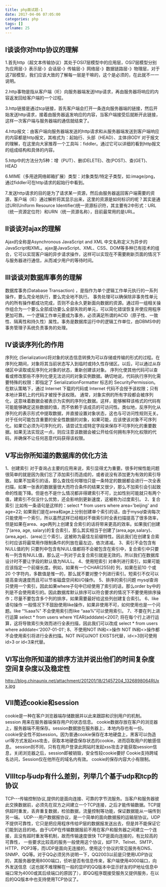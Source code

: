 ```yaml
---
title: php面试题-1
date: 2017-04-06 07:05:00
categories: php
tags: []
urlname: 25
---
```

Ⅰ谈谈你对http协议的理解
--------------

<!--more-->
1.首先http（超文本传输协议）其处于OSI7层模型中的应用层，OSI7层模型分别为应用层-》表示层-》会话层-》传输层-》网络层-》数据链路层-》物理层，对于这7层模型，我们应该大致的了解每一层是干嘛的，这个是必须的，在此就不一一说明。

2.http事物是指从客户端（IE）向服务器端发送http请求，再由服务器将响应的内容返发回给客户端的一个过程。

3.http链接是通过tcp链接，首先客户端会打开一条连向服务器端的链接，然后开始发送http请求，接着由服务器返发响应的内容，当客户端接受后就断开此链接，这样一次客户端与服务器端的通信就结束了。

4.http报文：由客户端向服务器端发送的http请求和从服务器端发送到客户端响应的内容都是http报文，其格式为：起始行、头部（HEAD）、主体(BODY
对于报文的理解，在这里向大家推荐一个工具叫：fiddler。通过它可以详细的看到http报文的组成结构和具体的内容。

5.http中的方法分为5种：增（PUT）、删(DELETE)、改(POST)、查(GET)、HEAD

6.MIME（多用途网络邮箱扩展）类型：对象类型/特定子类型，如:image/png，通过fiddler可在http请求的起始行中看到。

7.发送http请求的目的是为了请求某一资源，然后由服务器返回客户端需要的资源，客户端（IE）通过解析将其显示出来，这里的资源是如何标识的呢？其实是通过URI(Uniform Resource Identifier)统一资源标识符，其主要有2中形式：URL（统一资源定位符）和URN（统一资源名称），目前最常用的是URL。

Ⅱ谈谈对ajax的理解
-----------
Ajax的全称是Asynchronous JavaScript and XML 中文名称定义为异步的JavaScript和XML。ajax是JavaScript、XML、CSS、DOM等多种已有技术的组合，它可以实现客户端的异步请求操作，这样可以实现在不需要刷新页面的情况下与服务器进行通信，从而减少用户的等待时间。

Ⅲ谈谈对数据库事务的理解
------------

数据库事务(Database Transaction) ，是指作为单个逻辑工作单元执行的一系列操作，要么完全地执行，要么完全地不执行。 事务处理可以确保除非事务性单元内的所有操作都成功完成，否则不会永久更新面向数据的资源。通过将一组相关操作组合为一个要么全部成功要么全部失败的单元，可以简化错误恢复并使应用程序更加可靠。一个逻辑工作单元要成为事务，必须满足所谓的ACID（原子性、一致性、隔离性和持久性）属性。事务是数据库运行中的逻辑工作单位，由DBMS中的事务管理子系统负责事务的处理。

Ⅳ谈谈序列化的作用
---------
序列化 (Serialization)将对象的状态信息转换为可以存储或传输的形式的过程。在序列化期间，对象将其当前状态写入到临时或持久性存储区。以后，可以通过从存储区中读取或反序列化对象的状态，重新创建该对象。
序列化使其他代码可以查看或修改那些不序列化便无法访问的对象实例数据。确切地说，代码执行序列化需要特殊的权限：即指定了 SerializationFormatter 标志的 SecurityPermission。在默认策略下，通过 Internet 下载的代码或 Internet 代码不会授予该权限；只有本地计算机上的代码才被授予该权限。
通常，对象实例的所有字段都会被序列化，这意味着数据会被表示为实例的序列化数据。这样，能够解释该格式的代码有可能能够确定这些数据的值，而不依赖于该成员的可访问性。类似地，反序列化从序列化的表示形式中提取数据，并直接设置对象状态，这也与可访问性规则无关。
对于任何可能包含重要的安全性数据的对象，如果可能，应该使该对象不可序列化。如果它必须为可序列化的，请尝试生成特定字段来保存不可序列化的重要数据。如果无法实现这一点，则应注意该数据会被公开给任何拥有序列化权限的代码，并确保不让任何恶意代码获得该权限。

Ⅴ写出你所知道的数据库的优化方法
----------------
1、创建索引
对于查询占主要的应用来说，索引显得尤为重要。很多时候性能问题很简单的就是因为我们忘了添加索引而造成的，或者说没有添加更为有效的索引导致。如果不加索引的话，那么查找任何哪怕只是一条特定的数据都会进行一次全表扫描，如果一张表的数据量很大而符合条件的结果又很少，那么不加索引会引起致命的性能下降。但是也不是什么情况都非得建索引不可，比如性别可能就只有两个值，建索引不仅没什么优势，还会影响到更新速度，这被称为过度索引。
2、复合索引
比如有一条语句是这样的：select * from users where area='beijing' and age=22;
如果我们是在area和age上分别创建单个索引的话，由于mysql查询每次只能使用一个索引，所以虽然这样已经相对不做索引时全表扫描提高了很多效率，但是如果在area、age两列上创建复合索引的话将带来更高的效率。如果我们创建了(area, age, salary)的复合索引，那么其实相当于创建了(area,age,salary)、(area,age)、(area)三个索引，这被称为最佳左前缀特性。因此我们在创建复合索引时应该将最常用作限制条件的列放在最左边，依次递减。
3、索引不会包含有NULL值的列
只要列中包含有NULL值都将不会被包含在索引中，复合索引中只要有一列含有NULL值，那么这一列对于此复合索引就是无效的。所以我们在数据库设计时不要让字段的默认值为NULL。
4、使用短索引
对串列进行索引，如果可能应该指定一个前缀长度。例如，如果有一个CHAR(255)的 列，如果在前10 个或20 个字符内，多数值是惟一的，那么就不要对整个列进行索引。短索引不仅可以提高查询速度而且可以节省磁盘空间和I/O操作。
5、排序的索引问题
mysql查询只使用一个索引，因此如果where子句中已经使用了索引的话，那么order by中的列是不会使用索引的。因此数据库默认排序可以符合要求的情况下不要使用排序操作；尽量不要包含多个列的排序，如果需要最好给这些列创建复合索引。
6、like语句操作
一般情况下不鼓励使用like操作，如果非使用不可，如何使用也是一个问题。like “%aaa%” 不会使用索引而like “aaa%”可以使用索引。
7、不要在列上进行运算
select * from users where YEAR(adddate)<2007;
将在每个行上进行运算，这将导致索引失效而进行全表扫描，因此我们可以改成
select * from users where adddate<‘2007-01-01';
8、不使用NOT IN和<>操作
NOT IN和<>操作都不会使用索引将进行全表扫描。NOT IN可以NOT EXISTS代替，id<>3则可使用id>3 or id<3来代替。

Ⅵ写出你所知道的排序方法并说出他们的时间复杂度空间复杂度以及稳定性
---------------------------------
http://blog.chinaunix.net/attachment/201201/18/21457204_1326898064RUxx.jpg

Ⅶ简述cookie和session
-----------------
cookie是一种在客户浏览器端存储数据并以此来跟踪和识别用户的机制。
session 用来在服务器端保存用户的状态信息。
cookie数据存放在客户的浏览器上，服务器端不用保存。session数据放在服务器上，本地内存也有一份。
cookie安全性不如session。因为普通cookie保存在本地硬盘上，黑客可以伪造url等方式发起xss攻击，获取本地硬盘保存状态的cookie，进而窃取用户的敏感信息。
session则不同，只有在用户登录此网站时发起xss攻击才能获取session信息，关闭浏览器之后，session即被销毁，安全性较cookie要好
Cookie支持跨域名访问，Session仅在他所在的域名内有效。
cookie的保存内容大小有限制。

Ⅷtcp与udp有什么差别，列举几个基于udp和tcp的协议
------------------------------

TCP---传输控制协议,提供的是面向连接、可靠的字节流服务。当客户和服务器彼此交换数据前，必须先在双方之间建立一个TCP连接，之后才能传输数据。TCP提供超时重发，丢弃重复数据，检验数据，流量控制等功能，保证数据能从一端传到另一端。 
UDP---用户数据报协议，是一个简单的面向数据报的运输层协议。UDP不提供可靠性，它只是把应用程序传给IP层的数据报发送出去，但是并不能保证它们能到达目的地。由于UDP在传输数据报前不用在客户和服务器之间建立一个连接，且没有超时重发等机制，故而传输速度很快
TCP是面向连接的，有比较高的可靠性， 
一些要求比较高的服务一般使用这个协议，如FTP、Telnet、SMTP、HTTP、POP3等，而UDP是面向无连接的，使用这个协议的常见服务有DNS、SNMP、QQ等。对于QQ必须另外说明一下，QQ2003以前是只使用UDP协议的，其服务器使用8000端口，侦听是否有信息传来，客户端使用4000端口，向外发送信息（这也就不难理解在一般的显IP的QQ版本中显示好友的IP地址信息中端口常为4000或其后续端口的原因了），即QQ程序既接受服务又提供服务，在以后的QQ版本中也支持使用TCP协议了。
